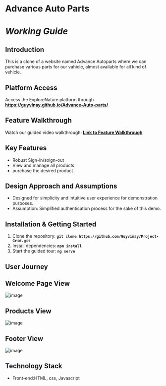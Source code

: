 # Advance Auto Parts
# ***Working Guide***


## **Introduction**

This is a clone of a website named Advance Autoparts where we can purchase various parts for our vahicle, almost available for all kind of vehicle.

## **Platform Access**

Access the ExploreNature platform through **https://guyvinay.github.io/Advance-Auto-parts/**

## **Feature Walkthrough**

Watch our guided video walkthrough: **[Link to Feature Walkthrough]()**

## **Key Features**

- Robust Sign-in/soign-out
- View and manage all products
- purchase the desired product
## **Design Approach and Assumptions**

- Designed for simplicity and intuitive user experience for demonstration purposes.
- Assumption: Simplified authentication process for the sake of this demo.

## **Installation & Getting Started**

1. Clone the repository: **`git clone https://github.com/Guyvinay/Project-Grid.git`**
2. Install dependencies: **`npm install`**
3. Start the guided tour: **`ng serve`**

## **User Journey**

## **Welcome Page View**
![image](https://github.com/Guyvinay/Advance-Auto-parts/assets/119345842/2207da2f-5c9c-425c-9ed6-01f729d70633)
## **Products View**
![image](https://github.com/Guyvinay/Advance-Auto-parts/assets/119345842/dec1feac-339b-41f5-9637-46cb558e2bd8)
## **Footer View**
![image](https://github.com/Guyvinay/Advance-Auto-parts/assets/119345842/339a77e2-def4-4649-b94c-def47cd2e729)


## **Technology Stack**

- Front-end:HTML, css, Javascript

